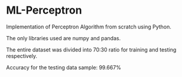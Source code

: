# ML-Perceptron

Implementation of Perceptron Algorithm from scratch using Python.

The only libraries used are numpy and pandas.

The entire dataset was divided into 70:30 ratio for training and testing respectively.

Accuracy for the testing data sample: 99.667%
